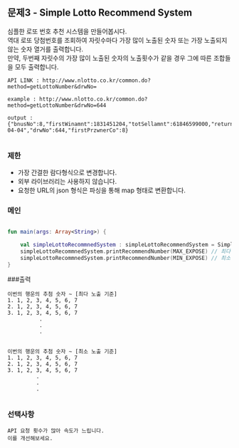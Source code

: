 ## 문제3 - Simple Lotto Recommend System

심플한 로또 번호 추천 시스템을 만들어봅시다.<br>
역대 로또 당첨번호를 조회하여 자릿수마다 가장 많이 노출된 숫자 또는 가장 노출되지않는 숫자 열거를 출력합니다.<br>
만약, 두번째 자릿수의 가장 많이 노출된 숫자의 노출횟수가 같을 경우 그에 따른 조합들을 모두 출력합니다.

```text
API LINK : http://www.nlotto.co.kr/common.do?method=getLottoNumber&drwNo=

example : http://www.nlotto.co.kr/common.do?method=getLottoNumber&drwNo=644

output : {"bnusNo":8,"firstWinamnt":1831451204,"totSellamnt":61846599000,"returnValue":"success","drwtNo3":17,"drwtNo2":13,"drwtNo1":5,"drwtNo6":36,"drwtNo5":28,"drwtNo4":23,"drwNoDate":"2015-04-04","drwNo":644,"firstPrzwnerCo":8}


```

### 제한

* 가장 간결한 람다형식으로 변경합니다.
* 외부 라이브러리는 사용하지 않습니다.
* 요청한 URL의 json 형식은 파싱을 통해 map 형태로 변환합니다.

### 메인
```kotlin

fun main(args: Array<String>) {

    val simpleLottoRecommnedSystem : simpleLottoRecommendSystem = SimpleRecoomendSystem()
    simpleLottoRecommnedSystem.printRecommendNumber(MAX_EXPOSE) // 최다 노출 숫자형
    simpleLottoRecommnedSystem.printRecommendNumber(MIN_EXPOSE) // 최소 노출 숫자형
}

```


###출력
```text
이번의 행운의 추첨 숫자 ~ [최다 노출 기준]
1. 1, 2, 3, 4, 5, 6, 7 
2. 1, 2, 3, 4, 5, 6, 7 
3. 1, 2, 3, 4, 5, 6, 7 
          .
          .
          .
          
 
이번의 행운의 추첨 숫자 ~ [최소 노출 기준]
1. 1, 2, 3, 4, 5, 6, 7 
2. 1, 2, 3, 4, 5, 6, 7 
3. 1, 2, 3, 4, 5, 6, 7 
         .
         .
         .
 
```

### 선택사항
```text
API 요청 횟수가 많아 속도가 느립니다.
이를 개선해보세요.
```
